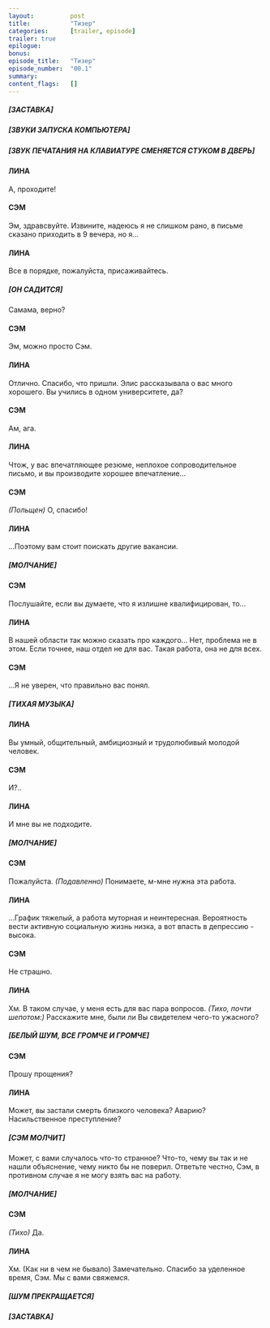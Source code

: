 ```yaml
---
layout:          post
title:           "Тизер"
categories:      [trailer, episode]
trailer: true
epilogue:
bonus:
episode_title:   "Тизер"
episode_number:  "00.1"
summary:     
content_flags:   []            
---
```

##### [ЗАСТАВКА]
##### [ЗВУКИ ЗАПУСКА КОМПЬЮТЕРА]
##### [ЗВУК ПЕЧАТАНИЯ НА КЛАВИАТУРЕ СМЕНЯЕТСЯ СТУКОМ В ДВЕРЬ]
#### ЛИНА
А, проходите!
#### СЭМ
Эм, здравсвуйте. Извините, надеюсь я не слишком рано, в письме сказано приходить в 9 вечера, но я… 
#### ЛИНА
Все в порядке, пожалуйста, присаживайтесь.
##### [ОН САДИТСЯ]
Самама, верно?
#### СЭМ
Эм, можно просто Сэм.
#### ЛИНА
Отлично. Спасибо, что пришли. Элис рассказывала о вас много хорошего. Вы учились в одном университете, да?
#### СЭМ
Ам, ага.
#### ЛИНА
Чтож, у вас впечатляющее резюме, неплохое сопроводительное письмо, и вы производите хорошее впечатление…
#### СЭМ
_(Польщен)_ О, спасибо!
#### ЛИНА
…Поэтому вам стоит поискать другие вакансии.
##### [МОЛЧАНИЕ]
#### СЭМ
Послушайте, если вы думаете, что я излишне квалифицирован, то…
#### ЛИНА
В нашей области так можно сказать про каждого... Нет, проблема не в этом. Если точнее, наш отдел не для вас. Такая работа, она не для всех.
#### СЭМ
…Я не уверен, что правильно вас понял.
##### [ТИХАЯ МУЗЫКА]
#### ЛИНА
Вы умный, общительный, амбициозный и трудолюбивый молодой человек.
#### СЭМ
И?..
#### ЛИНА
И мне вы не подходите.
##### [МОЛЧАНИЕ]
#### СЭМ
Пожалуйста. _(Подавленно)_ Понимаете, м-мне нужна эта работа.
#### ЛИНА
…График тяжелый, а работа муторная и неинтересная. Вероятность вести активную социальную жизнь низка, а вот впасть в депрессию - высока.
#### СЭМ
Не страшно.
#### ЛИНА
Хм. В таком случае, у меня есть для вас пара вопросов. _(Тихо, почти шепотом:)_ Расскажите мне, были ли Вы свидетелем чего-то ужасного? 
##### [БЕЛЫЙ ШУМ, ВСЕ ГРОМЧЕ И ГРОМЧЕ]
#### СЭМ
Прошу прощения?
#### ЛИНА
Может, вы застали смерть близкого человека? Аварию? Насильственное преступление?
##### [СЭМ МОЛЧИТ]
Может, с вами случалось что-то странное? Что-то, чему вы так и не нашли объяснение, чему никто бы не поверил. Ответьте честно, Сэм, в противном случае я не могу взять вас на работу.
##### [МОЛЧАНИЕ]
#### СЭМ
_(Тихо)_ Да.
#### ЛИНА
Хм. (Как ни в чем не бывало) Замечательно. Спасибо за уделенное время, Сэм. Мы с вами свяжемся. 
##### [ШУМ ПРЕКРАЩАЕТСЯ]
##### [ЗАСТАВКА]

